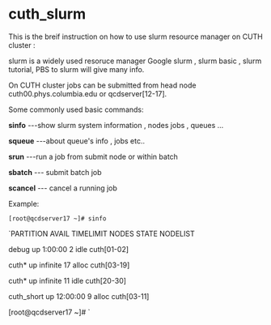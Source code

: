 # cuth_slurm
This is the breif instruction on how to use slurm resource manager on CUTH cluster :

slurm is a widely used resoruce manager 
Google slurm , slurm basic , slurm tutorial, PBS to slurm  will give many info.

On CUTH cluster jobs can be submitted from head node cuth00.phys.columbia.edu
or qcdserver[12-17]. 

Some commonly used basic commands:

**sinfo**     ---show slurm system information , nodes jobs , queues ...     

**squeue**    ---about queue's info , jobs etc..

**srun**      ---run a job from submit node or within batch

**sbatch**    --- submit batch job

**scancel**   --- cancel a running job

Example:

`[root@qcdserver17 ~]# sinfo`

`PARTITION  AVAIL  TIMELIMIT  NODES  STATE NODELIST

debug         up    1:00:00      2   idle cuth[01-02]

cuth*         up   infinite     17  alloc cuth[03-19]

cuth*         up   infinite     11   idle cuth[20-30]

cuth_short    up   12:00:00      9  alloc cuth[03-11]

[root@qcdserver17 ~]# `

